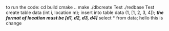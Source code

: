 to run the code:
cd build
cmake ..
make
./dbcreate Test
./redbase Test
create table data (int i, location m);
insert into table data (1, [1, 2, 3, 4]);
***the format of location must be [d1, d2, d3, d4]***
select * from data;
hello this is change

